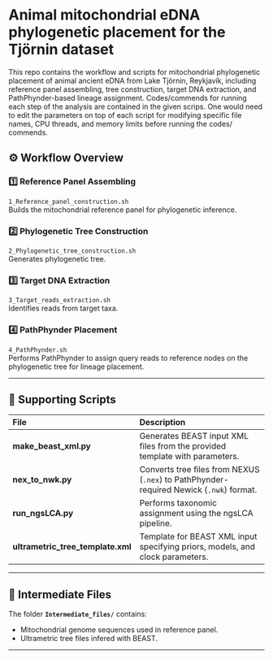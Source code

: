 # Animal mitochondrial eDNA phylogenetic placement for the Tjörnin dataset
This repo contains the workflow and scripts for mitochondrial phylogenetic placement of animal ancient eDNA from Lake Tjörnin, Reykjavík, including reference panel assembling, tree construction, target DNA extraction, and PathPhynder-based lineage assignment.
Codes/commends for running each step of the analysis are contained in the given scrips. One would need to edit the parameters on top of each script for modifying specific file names, CPU threads, and memory limits before running the codes/ commends.

## ⚙️ Workflow Overview

### **1️⃣ Reference Panel Assembling**
`1_Reference_panel_construction.sh`  
Builds the mitochondrial reference panel for phylogenetic inference.

### **2️⃣ Phylogenetic Tree Construction**
`2_Phylogenetic_tree_construction.sh`  
Generates phylogenetic tree.

### **3️⃣ Target DNA Extraction**
`3_Target_reads_extraction.sh`  
Identifies reads from target taxa.

### **4️⃣ PathPhynder Placement**
`4_PathPhynder.sh`  
Performs PathPhynder to assign query reads to reference nodes on the phylogenetic tree for lineage placement.

---

## 🧰 Supporting Scripts

| File | Description |
|:--|:--|
| **make_beast_xml.py** | Generates BEAST input XML files from the provided template with parameters. |
| **nex_to_nwk.py** | Converts tree files from NEXUS (`.nex`) to PathPhynder-required Newick (`.nwk`) format. |
| **run_ngsLCA.py** | Performs taxonomic assignment using the ngsLCA pipeline. |
| **ultrametric_tree_template.xml** | Template for BEAST XML input specifying priors, models, and clock parameters. |

---

## 📁 Intermediate Files

The folder **`Intermediate_files/`** contains:
- Mitochondrial genome sequences used in reference panel.  
- Ultrametric tree files infered with BEAST.  

---
